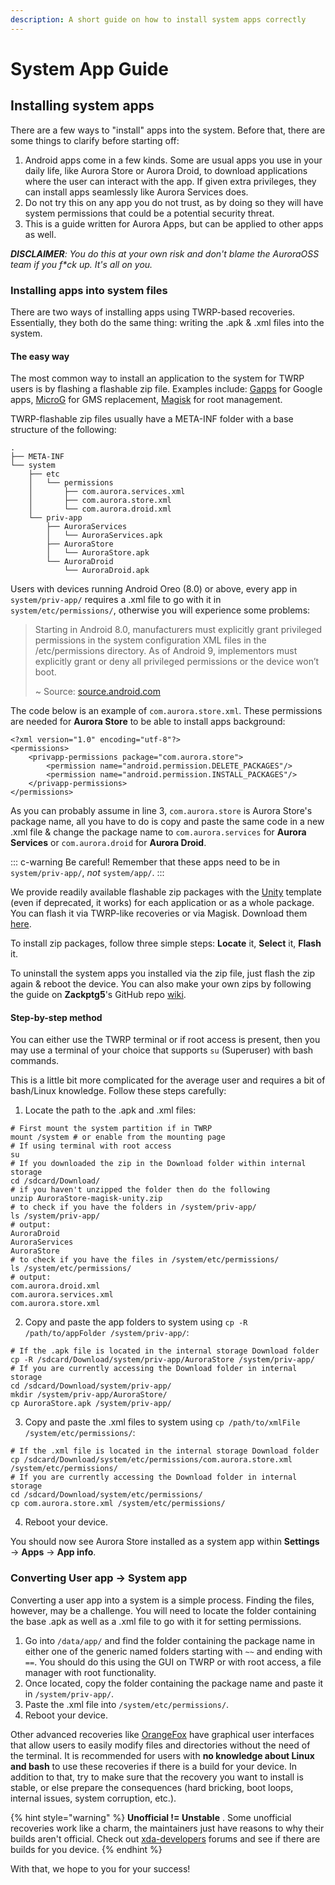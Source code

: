 ```yaml
---
description: A short guide on how to install system apps correctly
---
```


# System App Guide

## Installing system apps

There are a few ways to "install" apps into the system. Before that, there are some things to clarify before starting off:

1. Android apps come in a few kinds. Some are usual apps you use in your daily life, like Aurora Store or Aurora Droid, to download applications where the user can interact with the app. If given extra privileges, they can install apps seamlessly like Aurora Services does.
2. Do not try this on any app you do not trust, as by doing so they will have system permissions that could be a potential security threat.
3. This is a guide written for Aurora Apps, but can be applied to other apps as well.

_**DISCLAIMER**: You do this at your own risk and don't blame the AuroraOSS team if you f\*ck up. It's all on you._

### Installing apps into system files

There are two ways of installing apps using TWRP-based recoveries. Essentially, they both do the same thing: writing the .apk & .xml files into the system.

#### The easy way

The most common way to install an application to the system for TWRP users is by flashing a flashable zip file. Examples include: [Gapps](https://wiki.lineageos.org/gapps.html) for Google apps, [MicroG](https://microg.org/) for GMS replacement, [Magisk](https://github.com/topjohnwu/Magisk) for root management.

TWRP-flashable zip files usually have a META-INF folder with a base structure of the following:

```
.
├── META-INF
└── system
    ├── etc
    │   └── permissions
    │       ├── com.aurora.services.xml
    │       ├── com.aurora.store.xml
    │       └── com.aurora.droid.xml
    └── priv-app
        ├── AuroraServices
        │   └── AuroraServices.apk
        ├── AuroraStore
        │   └── AuroraStore.apk
        └── AuroraDroid
            └── AuroraDroid.apk
```

Users with devices running Android Oreo (8.0) or above, every app in `system/priv-app/` requires a .xml file to go with it in `system/etc/permissions/`, otherwise you will experience some problems:

> Starting in Android 8.0, manufacturers must explicitly grant privileged permissions in the system configuration XML files in the /etc/permissions directory. As of Android 9, implementors must explicitly grant or deny all privileged permissions or the device won’t boot.
>
> \~ Source: [source.android.com](https://source.android.com/devices/tech/config/perms-allowlist)

The code below is an example of `com.aurora.store.xml`. These permissions are needed for **Aurora Store** to be able to install apps background:

```
<?xml version="1.0" encoding="utf-8"?>
<permissions>
    <privapp-permissions package="com.aurora.store">
        <permission name="android.permission.DELETE_PACKAGES"/>
        <permission name="android.permission.INSTALL_PACKAGES"/>
    </privapp-permissions>
</permissions>
```

As you can probably assume in line 3, `com.aurora.store` is Aurora Store's package name, all you have to do is copy and paste the same code in a new .xml file & change the package name to `com.aurora.services` for **Aurora Services** or `com.aurora.droid` for **Aurora Droid**.

::: c-warning Be careful! Remember that these apps need to be in `system/priv-app/`, _not_ `system/app/`. :::

We provide readily available flashable zip packages with the [Unity](https://github.com/Zackptg5/Unity) template (even if deprecated, it works) for each application or as a whole package. You can flash it via TWRP-like recoveries or via Magisk. Download them [here](https://github.com/aurora-website/website\_v1/blob/source/src/guides).

To install zip packages, follow three simple steps: **Locate** it, **Select** it, **Flash** it.

To uninstall the system apps you installed via the zip file, just flash the zip again & reboot the device. You can also make your own zips by following the guide on **Zackptg5**'s GitHub repo [wiki](https://github.com/Zackptg5/Unity/wiki).

#### Step-by-step method

You can either use the TWRP terminal or if root access is present, then you may use a terminal of your choice that supports `su` (Superuser) with bash commands.

This is a little bit more complicated for the average user and requires a bit of bash/Linux knowledge. Follow these steps carefully:

1. Locate the path to the .apk and .xml files:

```
# First mount the system partition if in TWRP
mount /system # or enable from the mounting page
# If using terminal with root access
su
# If you downloaded the zip in the Download folder within internal storage
cd /sdcard/Download/
# if you haven't unzipped the folder then do the following
unzip AuroraStore-magisk-unity.zip
# to check if you have the folders in /system/priv-app/
ls /system/priv-app/
# output:
AuroraDroid
AuroraServices
AuroraStore
# to check if you have the files in /system/etc/permissions/
ls /system/etc/permissions/
# output:
com.aurora.droid.xml
com.aurora.services.xml
com.aurora.store.xml
```

2. Copy and paste the app folders to system using `cp -R /path/to/appFolder /system/priv-app/`:

```
# If the .apk file is located in the internal storage Download folder 
cp -R /sdcard/Download/system/priv-app/AuroraStore /system/priv-app/
# If you are currently accessing the Download folder in internal storage
cd /sdcard/Download/system/priv-app/
mkdir /system/priv-app/AuroraStore/
cp AuroraStore.apk /system/priv-app/
```

3. Copy and paste the .xml files to system using `cp /path/to/xmlFile /system/etc/permissions/`:

```
# If the .xml file is located in the internal storage Download folder 
cp /sdcard/Download/system/etc/permissions/com.aurora.store.xml /system/etc/permissions/
# If you are currently accessing the Download folder in internal storage
cd /sdcard/Download/system/etc/permissions/
cp com.aurora.store.xml /system/etc/permissions/
```

4. Reboot your device.

You should now see Aurora Store installed as a system app within **Settings** → **Apps** → **App info**.

### Converting User app → System app

Converting a user app into a system is a simple process. Finding the files, however, may be a challenge. You will need to locate the folder containing the base .apk as well as a .xml file to go with it for setting permissions.

1. Go into `/data/app/` and find the folder containing the package name in either one of the generic named folders starting with `~~` and ending with `==`. You should do this using the GUI on TWRP or with root access, a file manager with root functionality.
2. Once located, copy the folder containing the package name and paste it in `/system/priv-app/`.
3. Paste the .xml file into `/system/etc/permissions/`.
4. Reboot your device.

Other advanced recoveries like [OrangeFox](https://wiki.orangefox.tech/en/home) have graphical user interfaces that allow users to easily modify files and directories without the need of the terminal. It is recommended for users with **no knowledge about Linux and bash** to use these recoveries if there is a build for your device. In addition to that, try to make sure that the recovery you want to install is stable, or else prepare the consequences (hard bricking, boot loops, internal issues, system corruption, etc.).

{% hint style="warning" %}
**Unofficial != Unstable** . Some unofficial recoveries work like a charm, the maintainers just have reasons to why their builds aren't official. Check out [xda-developers](https://www.xda-developers.com/) forums and see if there are builds for you device.
{% endhint %}

With that, we hope to you for your success!
